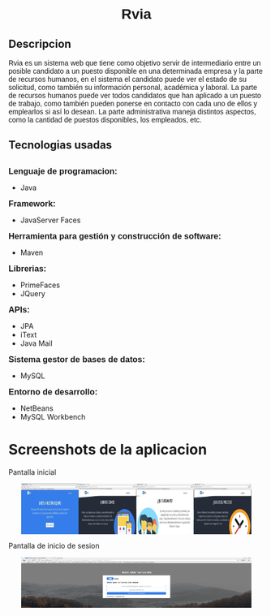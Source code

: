 <h1 style="font-family: Arial; text-align: center">Rvia</h1>
<h2>Descripcion</h2>  
     
 <p style="font-family: Arial;">
Rvia es un sistema web que tiene como objetivo servir de intermediario entre un posible candidato a un puesto disponible en una determinada empresa y la parte de recursos humanos, en el sistema el candidato puede ver el estado de su solicitud, como también su información personal, académica y laboral. La parte de recursos humanos puede ver todos candidatos que han aplicado a un puesto de trabajo, como también pueden ponerse en contacto con cada uno de ellos y emplearlos si así lo desean. La parte administrativa maneja distintos aspectos, como la cantidad de puestos disponibles, los empleados, etc.
  </p>
  
<h2>Tecnologias usadas<h2>
  <h3 style="display: inline; font-family: Arial">Lenguaje de programacion:</h3><p style="display:inline;"> 
  <ul> 
    <li>Java</li>
  </ul>
  </p>
  
 <h3 style="display: inline; font-family: Arial">Framework:</h3>
  
  <p style="display: inline;"> 
    <ul>
      <li>JavaServer Faces</li>
    </ul>
  </p>
  
  <h3 style="display: inline; font-family: Arial">Herramienta para gestión y construcción de software:</h3>
  
  <p style="display: inline;"> 
    <ul>
      <li>Maven</li>
    </ul>
  </p>
  
 
  <h3 style="display: inline; font-family: Arial">Librerias:</h3>
  
  <p style="display: inline;"> 
    <ul>
      <li>PrimeFaces</li>
       <li>JQuery</li>
    </ul>
  </p>
  
  <h3 style="display: inline; font-family: Arial">APIs:</h3>
  
  <p style="display: inline;"> 
    <ul>
      <li>JPA</li>
      <li>iText</li>
      <li>Java Mail</li>
    </ul>
  </p>
  
 <h3 style="display: inline; font-family: Arial">Sistema gestor de bases de datos:</h3>
  
  <p style="display: inline;"> 
    <ul>
      <li>MySQL</li>
    </ul>
  </p>
   
  <h3 style="display: inline; font-family: Arial">Entorno de desarrollo:</h3>
  <p style="display: inline;">  
    <ul>
       <li>NetBeans</li>
       <li>MySQL Workbench</li>
    </ul>
  </p>    

<h1>Screenshots de la aplicacion</h1>

<p>Pantalla inicial</p>
<img style="display: block; margin: 0 auto; width: 90%;  height: 100px;" src="/screengit/img_01.jpg" alt="Screenshot aplication"/>


<p>Pantalla de inicio de sesion</p>
<img style="display: block; margin: 0 auto; width: 90%;  height: 100px;" src="/screengit/img_02.png" alt="Screenshot aplication"/>












